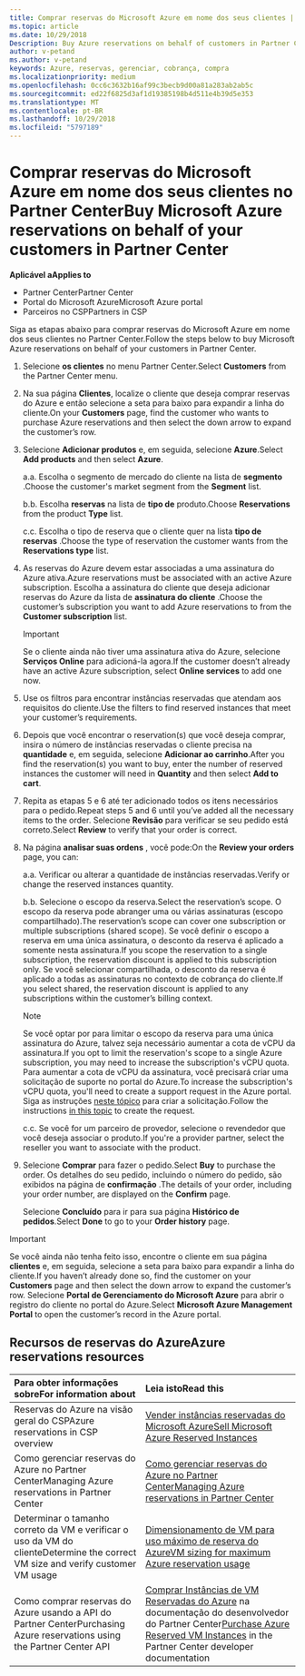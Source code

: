 ```yaml
---
title: Comprar reservas do Microsoft Azure em nome dos seus clientes | Partner Center
ms.topic: article
ms.date: 10/29/2018
Description: Buy Azure reservations on behalf of customers in Partner Center.
author: v-petand
ms.author: v-petand
keywords: Azure, reservas, gerenciar, cobrança, compra
ms.localizationpriority: medium
ms.openlocfilehash: 0cc6c3632b16af99c3becb9d00a81a283ab2ab5c
ms.sourcegitcommit: ed22f6825d3af1d19385198b4d511e4b39d5e353
ms.translationtype: MT
ms.contentlocale: pt-BR
ms.lasthandoff: 10/29/2018
ms.locfileid: "5797189"
---
```

# <a name="buy-microsoft-azure-reservations-on-behalf-of-your-customers-in-partner-center"></a><span data-ttu-id="3558c-103">Comprar reservas do Microsoft Azure em nome dos seus clientes no Partner Center</span><span class="sxs-lookup"><span data-stu-id="3558c-103">Buy Microsoft Azure reservations on behalf of your customers in Partner Center</span></span> 

**<span data-ttu-id="3558c-104">Aplicável a</span><span class="sxs-lookup"><span data-stu-id="3558c-104">Applies to</span></span>**

-  <span data-ttu-id="3558c-105">Partner Center</span><span class="sxs-lookup"><span data-stu-id="3558c-105">Partner Center</span></span>
-  <span data-ttu-id="3558c-106">Portal do Microsoft Azure</span><span class="sxs-lookup"><span data-stu-id="3558c-106">Microsoft Azure portal</span></span>
-  <span data-ttu-id="3558c-107">Parceiros no CSP</span><span class="sxs-lookup"><span data-stu-id="3558c-107">Partners in CSP</span></span>

<span data-ttu-id="3558c-108">Siga as etapas abaixo para comprar reservas do Microsoft Azure em nome dos seus clientes no Partner Center.</span><span class="sxs-lookup"><span data-stu-id="3558c-108">Follow the steps below to buy Microsoft Azure reservations on behalf of your customers in Partner Center.</span></span>

1. <span data-ttu-id="3558c-109">Selecione **os clientes** no menu Partner Center.</span><span class="sxs-lookup"><span data-stu-id="3558c-109">Select **Customers** from the Partner Center menu.</span></span>  

2. <span data-ttu-id="3558c-110">Na sua página **Clientes**, localize o cliente que deseja comprar reservas do Azure e então selecione a seta para baixo para expandir a linha do cliente.</span><span class="sxs-lookup"><span data-stu-id="3558c-110">On your **Customers** page, find the customer who wants to purchase Azure reservations and then select the down arrow to expand the customer’s row.</span></span>  

3. <span data-ttu-id="3558c-111">Selecione **Adicionar produtos** e, em seguida, selecione **Azure**.</span><span class="sxs-lookup"><span data-stu-id="3558c-111">Select **Add products** and then select **Azure**.</span></span> 

    <span data-ttu-id="3558c-112">a.</span><span class="sxs-lookup"><span data-stu-id="3558c-112">a.</span></span> <span data-ttu-id="3558c-113">Escolha o segmento de mercado do cliente na lista de **segmento** .</span><span class="sxs-lookup"><span data-stu-id="3558c-113">Choose the customer's market segment from the **Segment** list.</span></span>

    <span data-ttu-id="3558c-114">b.</span><span class="sxs-lookup"><span data-stu-id="3558c-114">b.</span></span> <span data-ttu-id="3558c-115">Escolha **reservas** na lista de **tipo de** produto.</span><span class="sxs-lookup"><span data-stu-id="3558c-115">Choose **Reservations** from the product **Type** list.</span></span>

    <span data-ttu-id="3558c-116">c.</span><span class="sxs-lookup"><span data-stu-id="3558c-116">c.</span></span> <span data-ttu-id="3558c-117">Escolha o tipo de reserva que o cliente quer na lista **tipo de reservas** .</span><span class="sxs-lookup"><span data-stu-id="3558c-117">Choose the type of reservation the customer wants from the **Reservations type** list.</span></span>

4. <span data-ttu-id="3558c-118">As reservas do Azure devem estar associadas a uma assinatura do Azure ativa.</span><span class="sxs-lookup"><span data-stu-id="3558c-118">Azure reservations must be associated with an active Azure subscription.</span></span> <span data-ttu-id="3558c-119">Escolha a assinatura do cliente que deseja adicionar reservas do Azure da lista de **assinatura do cliente** .</span><span class="sxs-lookup"><span data-stu-id="3558c-119">Choose the customer’s subscription you want to add Azure reservations to from the **Customer subscription** list.</span></span> 

    >[!IMPORTANT] 
    ><span data-ttu-id="3558c-120">Se o cliente ainda não tiver uma assinatura ativa do Azure, selecione **Serviços Online** para adicioná-la agora.</span><span class="sxs-lookup"><span data-stu-id="3558c-120">If the customer doesn’t already have an active Azure subscription, select **Online services** to add one now.</span></span> 

5. <span data-ttu-id="3558c-121">Use os filtros para encontrar instâncias reservadas que atendam aos requisitos do cliente.</span><span class="sxs-lookup"><span data-stu-id="3558c-121">Use the filters to find reserved instances that meet your customer’s requirements.</span></span>  

6. <span data-ttu-id="3558c-122">Depois que você encontrar o reservation(s) que você deseja comprar, insira o número de instâncias reservadas o cliente precisa na **quantidade** e, em seguida, selecione **Adicionar ao carrinho**.</span><span class="sxs-lookup"><span data-stu-id="3558c-122">After you find the reservation(s) you want to buy, enter the number of reserved instances the customer will need in **Quantity** and then select **Add to cart**.</span></span>  

7. <span data-ttu-id="3558c-123">Repita as etapas 5 e 6 até ter adicionado todos os itens necessários para o pedido.</span><span class="sxs-lookup"><span data-stu-id="3558c-123">Repeat steps 5 and 6 until you’ve added all the necessary items to the order.</span></span> <span data-ttu-id="3558c-124">Selecione **Revisão** para verificar se seu pedido está correto.</span><span class="sxs-lookup"><span data-stu-id="3558c-124">Select **Review** to verify that your order is correct.</span></span>  

8. <span data-ttu-id="3558c-125">Na página **analisar suas ordens** , você pode:</span><span class="sxs-lookup"><span data-stu-id="3558c-125">On the **Review your orders** page, you can:</span></span> 

    <span data-ttu-id="3558c-126">a.</span><span class="sxs-lookup"><span data-stu-id="3558c-126">a.</span></span> <span data-ttu-id="3558c-127">Verificar ou alterar a quantidade de instâncias reservadas.</span><span class="sxs-lookup"><span data-stu-id="3558c-127">Verify or change the reserved instances quantity.</span></span>

    <span data-ttu-id="3558c-128">b.</span><span class="sxs-lookup"><span data-stu-id="3558c-128">b.</span></span> <span data-ttu-id="3558c-129">Selecione o escopo da reserva.</span><span class="sxs-lookup"><span data-stu-id="3558c-129">Select the reservation’s scope.</span></span> <span data-ttu-id="3558c-130">O escopo da reserva pode abranger uma ou várias assinaturas (escopo compartilhado).</span><span class="sxs-lookup"><span data-stu-id="3558c-130">The reservation’s scope can cover one subscription or multiple subscriptions (shared scope).</span></span> <span data-ttu-id="3558c-131">Se você definir o escopo a reserva em uma única assinatura, o desconto da reserva é aplicado a somente nesta assinatura.</span><span class="sxs-lookup"><span data-stu-id="3558c-131">If you scope the reservation to a single subscription, the reservation discount is applied to this subscription only.</span></span> <span data-ttu-id="3558c-132">Se você selecionar compartilhada, o desconto da reserva é aplicado a todas as assinaturas no contexto de cobrança do cliente.</span><span class="sxs-lookup"><span data-stu-id="3558c-132">If you select shared, the reservation discount is applied to any subscriptions within the customer’s billing context.</span></span> 

     >[!NOTE]
    ><span data-ttu-id="3558c-133">Se você optar por para limitar o escopo da reserva para uma única assinatura do Azure, talvez seja necessário aumentar a cota de vCPU da assinatura.</span><span class="sxs-lookup"><span data-stu-id="3558c-133">If you opt to limit the reservation's scope to a single Azure subscription, you may need to increase the subscription's vCPU quota.</span></span> <span data-ttu-id="3558c-134">Para aumentar a cota de vCPU da assinatura, você precisará criar uma solicitação de suporte no portal do Azure.</span><span class="sxs-lookup"><span data-stu-id="3558c-134">To increase the subscription's vCPU quota, you'll need to create a support request in the Azure portal.</span></span> <span data-ttu-id="3558c-135">Siga as instruções [neste tópico](https://docs.microsoft.com/azure/azure-supportability/resource-manager-core-quotas-request) para criar a solicitação.</span><span class="sxs-lookup"><span data-stu-id="3558c-135">Follow the instructions [in this topic](https://docs.microsoft.com/azure/azure-supportability/resource-manager-core-quotas-request) to create the request.</span></span>    

    <span data-ttu-id="3558c-136">c.</span><span class="sxs-lookup"><span data-stu-id="3558c-136">c.</span></span> <span data-ttu-id="3558c-137">Se você for um parceiro de provedor, selecione o revendedor que você deseja associar o produto.</span><span class="sxs-lookup"><span data-stu-id="3558c-137">If you're a provider partner, select the reseller you want to associate with the product.</span></span>

9. <span data-ttu-id="3558c-138">Selecione **Comprar** para fazer o pedido.</span><span class="sxs-lookup"><span data-stu-id="3558c-138">Select **Buy** to purchase the order.</span></span> <span data-ttu-id="3558c-139">Os detalhes do seu pedido, incluindo o número do pedido, são exibidos na página de **confirmação** .</span><span class="sxs-lookup"><span data-stu-id="3558c-139">The details of your order, including your order number, are displayed on the **Confirm** page.</span></span>    
     
     <span data-ttu-id="3558c-140">Selecione **Concluído** para ir para sua página **Histórico de pedidos**.</span><span class="sxs-lookup"><span data-stu-id="3558c-140">Select **Done** to go to your **Order history** page.</span></span> 

>[!IMPORTANT]
><span data-ttu-id="3558c-141">Se você ainda não tenha feito isso, encontre o cliente em sua página **clientes** e, em seguida, selecione a seta para baixo para expandir a linha do cliente.</span><span class="sxs-lookup"><span data-stu-id="3558c-141">If you haven’t already done so, find the customer on your **Customers** page and then select the down arrow to expand the customer’s row.</span></span> <span data-ttu-id="3558c-142">Selecione **Portal de Gerenciamento do Microsoft Azure** para abrir o registro do cliente no portal do Azure.</span><span class="sxs-lookup"><span data-stu-id="3558c-142">Select **Microsoft Azure Management Portal** to open the customer’s record in the Azure portal.</span></span>

## <a name="azure-reservations-resources"></a><span data-ttu-id="3558c-143">Recursos de reservas do Azure</span><span class="sxs-lookup"><span data-stu-id="3558c-143">Azure reservations resources</span></span>
|**<span data-ttu-id="3558c-144">Para obter informações sobre</span><span class="sxs-lookup"><span data-stu-id="3558c-144">For information about</span></span>**   |**<span data-ttu-id="3558c-145">Leia isto</span><span class="sxs-lookup"><span data-stu-id="3558c-145">Read this</span></span>**    |
|:-----------------------------|:-----------------|
|<span data-ttu-id="3558c-146">Reservas do Azure na visão geral do CSP</span><span class="sxs-lookup"><span data-stu-id="3558c-146">Azure reservations in CSP overview</span></span>  | [<span data-ttu-id="3558c-147">Vender instâncias reservadas do Microsoft Azure</span><span class="sxs-lookup"><span data-stu-id="3558c-147">Sell Microsoft Azure Reserved Instances</span></span>](azure-reservations.md) |
|<span data-ttu-id="3558c-148">Como gerenciar reservas do Azure no Partner Center</span><span class="sxs-lookup"><span data-stu-id="3558c-148">Managing Azure reservations in Partner Center</span></span> | [<span data-ttu-id="3558c-149">Como gerenciar reservas do Azure no Partner Center</span><span class="sxs-lookup"><span data-stu-id="3558c-149">Managing Azure reservations in Partner Center</span></span>](azure-reservations-manage.md)
|<span data-ttu-id="3558c-150">Determinar o tamanho correto da VM e verificar o uso da VM do cliente</span><span class="sxs-lookup"><span data-stu-id="3558c-150">Determine the correct VM size and verify customer VM usage</span></span>   |[<span data-ttu-id="3558c-151">Dimensionamento de VM para uso máximo de reserva do Azure</span><span class="sxs-lookup"><span data-stu-id="3558c-151">VM sizing for maximum Azure reservation usage</span></span>](azure-usage.md)   |
|<span data-ttu-id="3558c-152">Como comprar reservas do Azure usando a API do Partner Center</span><span class="sxs-lookup"><span data-stu-id="3558c-152">Purchasing Azure reservations using the Partner Center API</span></span> | <span data-ttu-id="3558c-153">[Comprar Instâncias de VM Reservadas do Azure](https://docs.microsoft.com/partner-center/develop/purchase-azure-reservations) na documentação do desenvolvedor do Partner Center</span><span class="sxs-lookup"><span data-stu-id="3558c-153">[Purchase Azure Reserved VM Instances](https://docs.microsoft.com/partner-center/develop/purchase-azure-reservations) in the Partner Center developer documentation</span></span>

 


 
